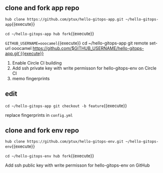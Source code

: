 
## clone and fork app repo

`hub clone https://github.com/ptux/hello-gitops-app.git ~/hello-gitops-app`{{execute}}

`cd ~/hello-gitops-app
hub fork`{{execute}}

`GITHUB_USERNAME=ooocamel`{{execute}}
cd ~/hello-gitops-app
git remote set-url ooocamel https://github.com/$GITHUB_USERNAME/hello-gitops-app.git`{{execute}}


1. Enable Circle CI building
2. Add ssh private key with write permisson for hello-gitops-env on Circle CI
3. memo fingerprints


## edit

`cd ~/hello-gitops-app
git checkout -b feature`{{execute}}

replace fingerprints in `config.yml`

## clone and fork env repo

`hub clone https://github.com/ptux/hello-gitops-env.git ~/hello-gitops-env`{{execute}}

`cd ~/hello-gitops-env
hub fork`{{execute}}

Add ssh public key with write permisson for hello-gitops-env on GitHub